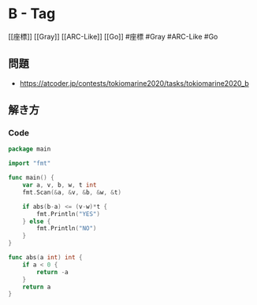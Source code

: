 # B - Tag
[[座標]] [[Gray]] [[ARC-Like]] [[Go]]
#座標 #Gray #ARC-Like #Go 

## 問題
- https://atcoder.jp/contests/tokiomarine2020/tasks/tokiomarine2020_b

## 解き方
### Code
```go
package main

import "fmt"

func main() {
	var a, v, b, w, t int
	fmt.Scan(&a, &v, &b, &w, &t)

	if abs(b-a) <= (v-w)*t {
		fmt.Println("YES")
	} else {
		fmt.Println("NO")
	}
}

func abs(a int) int {
	if a < 0 {
		return -a
	}
	return a
}
```
